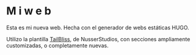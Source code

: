 # M i   w e b
Esta es mi nueva web. Hecha con el generador de webs estáticas HUGO.

Utilizo la plantilla [TailBliss](https://github.com/nusserstudios/tailbliss), de NusserStudios, con secciones ampliamente customizadas, o completamente nuevas.
